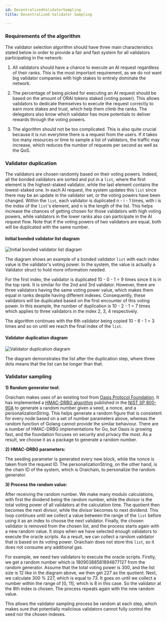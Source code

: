```yaml
---
id: DecentralizedValidatorSampling
title: Decentralized Validator Sampling

---
```


### Requirements of the algorithm

The validator selection algorithm should have three main characteristics stated below in order to provide a fair and fast system for all validators participating in the network:

1. All validators should have a chance to execute an AI request regardless of their ranks. This is the most important requirement, as we do not want big validator companies with high stakes to entirely dominate the network. 

2. The percentage of being picked for executing an AI request should be based on the amount of ORAI tokens staked (voting power). This allows validators to dedicate themselves to execute the request correctly to earn more stakes and trust, which help them climb the ranks. The delegators also know which validator has more potentials to deliver rewards through the voting powers.

3. The algorithm should not be too complicated. This is also quite crucial because it is run everytime there is a request from the users. If it takes too many resources or time to sample a list of validators, the traffic may increase, which reduces the number of requests per second as well as the QoS.

### Validator duplication

The validators are chosen randomly based on their voting powers. Indeed, all the bonded validators are sorted and put in a ```list```, where the first element is the highest-staked validator, while the last element contains the lowest-staked one. In each AI request, the system updates this ```list``` since there may be an update in the validator set, or the voting powers have been changed. Within the ```list```, each validator is duplicated n - i - 1 times, with i is the index of the ```list```'s element, and n is the length of the list. This helps increase the chances of getting chosen for those validators with high voting powers, while validators in the lower ranks also can participate in the AI request flow. Note that if the voting powers of two validators are equal, both will be duplicated with the same number.

#### Initial bonded validator list diagram

![Initial bonded validator list diagram](./../static/img/sorted_val_list.png)

The diagram shows an example of a bonded validator ```list``` with each index value is the validator's voting power. In the system, the value is actually a Validator struct to hold more information needed.

For the first index, the validator is duplicated 10 - 0 - 1 = 9 times since it is in the top rank. It is similar for the 2nd and 3rd validator. However, there are three validators having the same voting power value, which makes them equal in ranks despite having different indexes. Consequently, these validators will be duplicated based on the first encounter of this voting power. In this example, the number of duplication is 10 - 2 - 1 = 7 times which applies to three validators in the index 2, 3, 4 respectively. 

The algorithm continues with the 6th validator being copied 10 - 6 - 1 = 3 times and so on until we reach the final index of the ```list```.

#### Validator duplication diagram

![Validator duplication diagram](./../static/img/validator_duplication.png)

The diagram demonstrates the list after the duplication step, where three dots means that the list can be longer than that. 

### Validator sampling

**1) Random generator tool:**

Oraichain makes uses of an existing tool from [Oasis Protocol Foundation](https://oasisprotocol.org/). It has implemented a [HMAC-DRBG algorithm](https://github.com/oasisprotocol/oasis-core/blob/master/go/common/crypto/drbg/hmac_drbg.go) published in the [NIST SP 800-90A](https://nvlpubs.nist.gov/nistpubs/SpecialPublications/NIST.SP.800-90Ar1.pdf) to generate a random number given a seed, a nonce, and a personalizationString. This helps generate a random figure that is consistent for every node based on a set of number parameters above, whereas the random function of Golang cannot provide the similar behaviour. There are a number of HMAC-DRBG implementations for Go, but Oasis is growing fast, and the foundation focuses on security and privacy the most. As a result, we choose it as a package to generate a random number.

**2) HMAC-DRBG parameters:**

The seeding parameter is generated every new block, while the nonce is taken from the request ID. The personalizationString, on the other hand, is the chain ID of the system, which is Oraichain, to personalize the random generator.

**3) Process the random value:**

After receiving the random number. We make many modulo calculations, with first the dividend being the random number, while the divisor is the total voting power of all validators at the calculation time. The quotient then becomes the next divisor, while the divisor becomes to next dividend. This loop continues until we collect a value between the range of the ```list``` before using it as an index to choose the next validator. Finally, the chosen validator is removed from the chosen list, and the process starts again with a new random value. It stops when we have selected enough validators to execute the oracle scripts. As a result, we can collect a random validator that is based on its voting power. Oraichain does not store this ```list```, so it does not consume any additional gas.

For example, we need two validators to execute the oracle scripts. Firstly, we get a random number which is 18090388581894877127 from the random generator. Assume that the total voting power is 300, and the list size is 12 like in the diagram above, we then get 227 as the quotient. Next, we calculate 300 % 227, which is equal to 73. It goes on until we collect a number within the range of [0, 11], which is 8 in this case. So the validator at the 8th index is chosen. The process repeats again with the new random value.

This allows the validator sampling process be random at each step, which makes sure that potentially malicious validators cannot fully control the seed nor the chosen indexes.

<!-- ---
id: DecentralizedValidatorSampling
title: Decentralized Validator Sampling

---

The validators are chosen in turns based on their voting powers. Each validator has a turn point, which is increased after every newly committed block. A validator with a high voting power will have its point increased faster than other validators with lower voting powers. As a result, validators with a large amount of stakes will have more turns of running oracle scripts and collecting rewards. The top k-validators that has the highest turn points with k is the number of validators given by users will execute the oracle scripts before reseting those points to zero.

However, there is a maximum value of how fast the turn point can increase after each successful block. This prevents large staked validators to entirely dominate the queue and give validators with low tokens staked a better chance to execute the scripts. -->